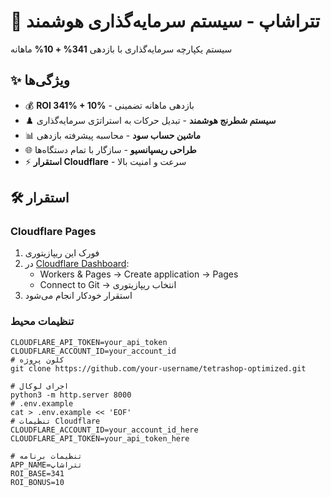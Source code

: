 # 🚀 تتراشاپ - سیستم سرمایه‌گذاری هوشمند

سیستم یکپارچه سرمایه‌گذاری با بازدهی **341% + 10%** ماهانه

## ✨ ویژگی‌ها

- 💰 **ROI 341% + 10%** - بازدهی ماهانه تضمینی
- ♟️ **سیستم شطرنج هوشمند** - تبدیل حرکات به استراتژی سرمایه‌گذاری  
- 📊 **ماشین حساب سود** - محاسبه پیشرفته بازدهی
- 🌐 **طراحی ریسپانسیو** - سازگار با تمام دستگاه‌ها
- ⚡ **استقرار Cloudflare** - سرعت و امنیت بالا

## 🛠️ استقرار

### Cloudflare Pages
1. فورک این ریپازیتوری
2. در [Cloudflare Dashboard](https://dash.cloudflare.com):
   - Workers & Pages → Create application → Pages
   - Connect to Git → انتخاب ریپازیتوری
3. استقرار خودکار انجام می‌شود

### تنظیمات محیط
```env
CLOUDFLARE_API_TOKEN=your_api_token
CLOUDFLARE_ACCOUNT_ID=your_account_id
# کلون پروژه
git clone https://github.com/your-username/tetrashop-optimized.git

# اجرای لوکال
python3 -m http.server 8000
# .env.example
cat > .env.example << 'EOF'
# تنظیمات Cloudflare
CLOUDFLARE_ACCOUNT_ID=your_account_id_here
CLOUDFLARE_API_TOKEN=your_api_token_here

# تنظیمات برنامه
APP_NAME=تتراشاپ
ROI_BASE=341
ROI_BONUS=10
